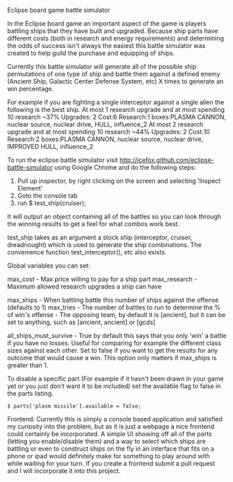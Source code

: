 Eclipse board game battle simulator

In the Eclipse board game an important aspect of the game is players battling ships that they have built and upgraded.  Because ship parts have different costs (both in research and energy requirements) and determining the odds of success isn't always the easiest this battle simulator was created to help guild the purchase and equipping of ships.

Currently this battle simulator will generate all of the possible ship permutations of one type of ship and battle them against a defined enemy (Ancient Ship, Galactic Center Defense System, etc) X times to generate an win percentage.

For example if you are fighting a single interceptor against a single alien the following is the best ship.
At most 1 research upgrade and at most spending 10 research
    ~37% Upgrades: 2 Cost:6 Research:1 boxes:PLASMA CANNON, nuclear source, nuclear drive, HULL, influence_2
At most 2 research upgrade and at most spending 10 research
    ~44% Upgrades: 2 Cost:10 Research:2 boxes:PLASMA CANNON, nuclear source, nuclear drive, IMPROVED HULL, influence_2


To run the eclipse battle simulator visit http://icefox.github.com/eclipse-battle-simulator using Google Chrome and do the following steps:

1) Pull up inspector, by right clicking on the screen and selecting 'Inspect Element'
2) Goto the console tab
3) run
    $ test_ship(cruiser);

It will output an object containing all of the battles so you can look through the winning results to get a feel for what combos work best.

test_ship takes as an argument a stock ship (interceptor, cruiser, dreadnought) which is used to generate the ship combinations.  The convenience function test_interceptor(), etc also exists.


Global variables you can set:

max_cost     - Max price willing to pay for a ship part
max_research - Maximum allowed research upgrades a ship can have

max_ships    - When battling battle this number of ships against the offense (defaults to 1)
max_tries    - The number of battles to run to determine the % of win's
offense      - The opposing team, by default it is [ancient], but it can be set to anything, such as [ancient, ancient] or [gcds]

all_ships_must_survive - True by default this says that you only 'win' a battle if you have no losses.  Useful for comparing for example the different class sizes against each other. Set to false if you want to get the results for any outcome that would cause a win.  This option only matters if max_ships is greater than 1.

To disable a specific part (For example if it hasn't been drawn in your game yet or you just don't want it to be included) set the available flag to false in the parts listing.

    $ parts['plasm missile'].available = false;


Frontend:
Currently this is simply a console based application and satisfied my curiosity into the problem, but as it is just a webpage a nice frontend could certainly be incorporated.  A simple UI showing off all of the parts (letting you enable/disable them) and a way to select which ships are battling or even to construct ships on the fly in an interface that fits on a phone or ipad would definitely make for something to play around with while waiting for your turn.  If you create a frontend submit a pull request and I will incorporate it into this project.
